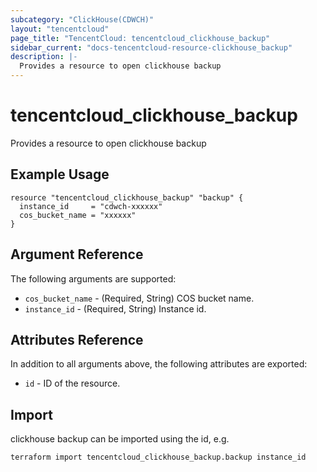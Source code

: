 ```yaml
---
subcategory: "ClickHouse(CDWCH)"
layout: "tencentcloud"
page_title: "TencentCloud: tencentcloud_clickhouse_backup"
sidebar_current: "docs-tencentcloud-resource-clickhouse_backup"
description: |-
  Provides a resource to open clickhouse backup
---
```


# tencentcloud_clickhouse_backup

Provides a resource to open clickhouse backup

## Example Usage

```hcl
resource "tencentcloud_clickhouse_backup" "backup" {
  instance_id     = "cdwch-xxxxxx"
  cos_bucket_name = "xxxxxx"
}
```

## Argument Reference

The following arguments are supported:

* `cos_bucket_name` - (Required, String) COS bucket name.
* `instance_id` - (Required, String) Instance id.

## Attributes Reference

In addition to all arguments above, the following attributes are exported:

* `id` - ID of the resource.



## Import

clickhouse backup can be imported using the id, e.g.

```
terraform import tencentcloud_clickhouse_backup.backup instance_id
```

